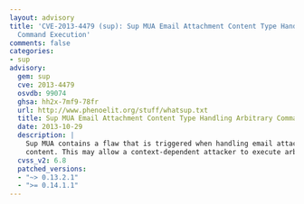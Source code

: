 ```yaml
---
layout: advisory
title: 'CVE-2013-4479 (sup): Sup MUA Email Attachment Content Type Handling Arbitrary
  Command Execution'
comments: false
categories:
- sup
advisory:
  gem: sup
  cve: 2013-4479
  osvdb: 99074
  ghsa: hh2x-7mf9-78fr
  url: http://www.phenoelit.org/stuff/whatsup.txt
  title: Sup MUA Email Attachment Content Type Handling Arbitrary Command Execution
  date: 2013-10-29
  description: |
    Sup MUA contains a flaw that is triggered when handling email attachment
    content. This may allow a context-dependent attacker to execute arbitrary commands.
  cvss_v2: 6.8
  patched_versions:
  - "~> 0.13.2.1"
  - ">= 0.14.1.1"
---
```

